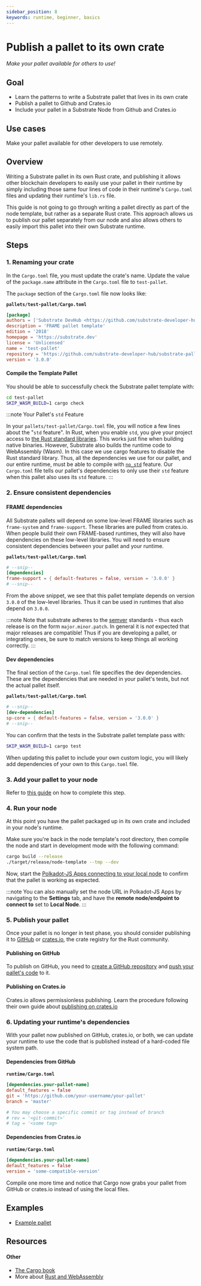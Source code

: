 ```yaml
---
sidebar_position: 8
keywords: runtime, beginner, basics
---
```


# Publish a pallet to its own crate

_Make your pallet available for others to use!_

## Goal

- Learn the patterns to write a Substrate pallet that lives in its own crate
- Publish a pallet to Github and Crates.io
- Include your pallet in a Substrate Node from Github and Crates.io

## Use cases

Make your pallet available for other developers to use remotely.

## Overview

Writing a Substrate pallet in its own Rust crate, and publishing it allows other
blockchain developers to easily use your pallet in their runtime by simply including those same
four lines of code in their runtime's `Cargo.toml` files and updating their runtime's `lib.rs` file.

This guide is not going to go through writing a pallet directly as part of the node template, but rather as a separate
Rust crate. This approach allows us to publish our pallet separately from our node and also allows
others to easily import this pallet into their own Substrate runtime.

## Steps

### 1. Renaming your crate

In the `Cargo.toml` file, you must update the crate's name. Update the value
of the `package.name` attribute in the `Cargo.toml` file to `test-pallet`.

The `package` section of the `Cargo.toml` file now looks like:

**`pallets/test-pallet/Cargo.toml`**

```toml
[package]
authors = ['Substrate DevHub <https://github.com/substrate-developer-hub>']
description = 'FRAME pallet template'
edition = '2018'
homepage = 'https://substrate.dev'
license = 'Unlicensed'
name = 'test-pallet'
repository = 'https://github.com/substrate-developer-hub/substrate-pallet-template/'
version = '3.0.0'
```

#### Compile the Template Pallet

You should be able to successfully check the Substrate pallet template with:

```bash
cd test-pallet
SKIP_WASM_BUILD=1 cargo check
```

:::note Your Pallet's `std` Feature

In your `pallets/test-pallet/Cargo.toml` file, you will notice a few lines about the "`std`
feature". In Rust, when you enable `std`, you give your project access to
[the Rust standard libraries](https://doc.rust-lang.org/std/). This works just fine when building
native binaries.
However, Substrate also builds the runtime code to WebAssembly (Wasm). In this case we use cargo
features to disable the Rust standard library. Thus, all the dependencies we use for our pallet, and
our entire runtime, must be able to compile with
[`no_std`](https://rust-embedded.github.io/book/intro/no-std.html) feature. Our `Cargo.toml` file
tells our pallet's dependencies to only use their `std` feature when this pallet also uses its `std` feature.
:::

### 2. Ensure consistent dependencies

#### FRAME dependencies

All Substrate pallets will depend on some low-level FRAME libraries such as `frame-system` and
`frame-support`. These libraries are pulled from crates.io. When people build their own FRAME-based
runtimes, they will also have dependencies on these low-level libraries. You will need to ensure
consistent dependencies between your pallet and your runtime.

**`pallets/test-pallet/Cargo.toml`**

```TOML
# --snip--
[dependencies]
frame-support = { default-features = false, version = '3.0.0' }
# --snip--
```

From the above snippet, we see that this pallet template depends on version `3.0.0` of the low-level
libraries. Thus it can be used in runtimes that also depend on `3.0.0`.

:::note
Note that substrate adheres to the [semver](https://semver.org/) standards - thus each release is
on the form `major.minor.patch`. In general it is _not_ expected that major releases are compatible!
Thus if you are developing a pallet, or integrating ones, be sure to match versions to keep things
all working correctly.
:::

#### Dev dependencies

The final section of the `Cargo.toml` file specifies the dev dependencies. These are the
dependencies that are needed in your pallet's tests, but not the actual pallet itself.

**`pallets/test-pallet/Cargo.toml`**

```TOML
# --snip--
[dev-dependencies]
sp-core = { default-features = false, version = '3.0.0' }
# --snip--
```

You can confirm that the tests in the Substrate pallet template pass with:

```bash
SKIP_WASM_BUILD=1 cargo test
```

When updating this pallet to include your own custom logic, you will likely add dependencies of your
own to this `Cargo.toml` file.

### 3. Add your pallet to your node

Refer to [this guide](/docs/basics/basic-pallet-integration) on how to complete this step.

### 4. Run your node

At this point you have the pallet packaged up in its own crate and included in your node's runtime.

Make sure you're back in the node template's root directory, then compile the node and start in
development mode with the following command:

```bash
cargo build --release
./target/release/node-template --tmp --dev
```

Now, start the
[Polkadot-JS Apps connecting to your local node](https://polkadot.js.org/apps/#/extrinsics?rpc=ws://127.0.0.1:9944)
to confirm that the pallet is working as expected.

:::note
You can also manually set the node URL in Polkadot-JS Apps by navigating to the **Settings** tab, and have the **remote node/endpoint to connect to** set to **Local Node**.
:::

### 5. Publish your pallet

Once your pallet is no longer in test phase, you should consider publishing it to [GitHub](https://github.com/) or
[crates.io](https://crates.io/), the crate registry for the Rust community.

#### Publishing on GitHub

To publish on GitHub, you need to
[create a GitHub repository](https://help.github.com/en/articles/create-a-repo) and
[push your pallet's code](https://help.github.com/en/articles/pushing-to-a-remote) to it.

#### Publishing on Crates.io

Crates.io allows permissionless publishing. Learn the procedure following their own guide about
[publishing on crates.io](https://doc.rust-lang.org/cargo/reference/publishing.html)

### 6. Updating your runtime's dependencies

With your pallet now published on GitHub, crates.io, or both, we can update your runtime to use the
code that is published instead of a hard-coded file system path.

#### Dependencies from GitHub

**`runtime/Cargo.toml`**

```TOML
[dependencies.your-pallet-name]
default_features = false
git = 'https://github.com/your-username/your-pallet'
branch = 'master'

# You may choose a specific commit or tag instead of branch
# rev = '<git-commit>'
# tag = '<some tag>
```

#### Dependencies from Crates.io

**`runtime/Cargo.toml`**

```TOML
[dependencies.your-pallet-name]
default_features = false
version = 'some-compatible-version'
```

Compile one more time and notice that Cargo now grabs your pallet from GitHub or crates.io instead of using the local files.

## Examples

- [Example pallet](https://github.com/paritytech/substrate/tree/master/frame/example)

## Resources

#### Other

- [The Cargo book](https://doc.rust-lang.org/stable/cargo/)
- More about [Rust and WebAssembly](https://rustwasm.github.io/)
